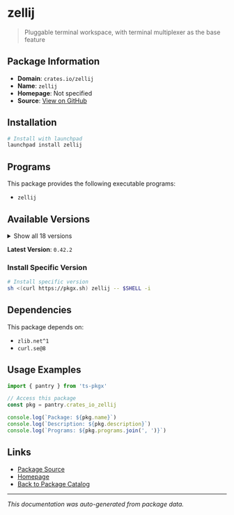 # zellij

> Pluggable terminal workspace, with terminal multiplexer as the base feature

## Package Information

- **Domain**: `crates.io/zellij`
- **Name**: `zellij`
- **Homepage**: Not specified
- **Source**: [View on GitHub](https://github.com/pkgxdev/pantry/tree/main/projects/crates.io/zellij/package.yml)

## Installation

```bash
# Install with launchpad
launchpad install zellij
```

## Programs

This package provides the following executable programs:

- `zellij`

## Available Versions

<details>
<summary>Show all 18 versions</summary>

- `0.42.2`, `0.42.1`, `0.42.0`, `0.41.2`, `0.41.1`
- `0.41.0`, `0.40.1`, `0.40.0`, `0.39.2`, `0.39.1`
- `0.39.0`, `0.38.2`, `0.38.1`, `0.38.0`, `0.37.2`
- `0.37.1`, `0.37.0`, `0.36.0`

</details>

**Latest Version**: `0.42.2`

### Install Specific Version

```bash
# Install specific version
sh <(curl https://pkgx.sh) zellij -- $SHELL -i
```

## Dependencies

This package depends on:

- `zlib.net^1`
- `curl.se@8`

## Usage Examples

```typescript
import { pantry } from 'ts-pkgx'

// Access this package
const pkg = pantry.crates_io_zellij

console.log(`Package: ${pkg.name}`)
console.log(`Description: ${pkg.description}`)
console.log(`Programs: ${pkg.programs.join(', ')}`)
```

## Links

- [Package Source](https://github.com/pkgxdev/pantry/tree/main/projects/crates.io/zellij/package.yml)
- [Homepage](#)
- [Back to Package Catalog](../package-catalog.md)

---

*This documentation was auto-generated from package data.*
